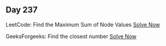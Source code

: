## Day 237

LeetCode: Find the Maximum Sum of Node Values 
[Solve Now](https://leetcode.com/problems/find-the-maximum-sum-of-node-values/description/)

GeeksForgeeks: Find the closest number 
[Solve Now](https://www.geeksforgeeks.org/problems/find-the-closest-number5513/1)